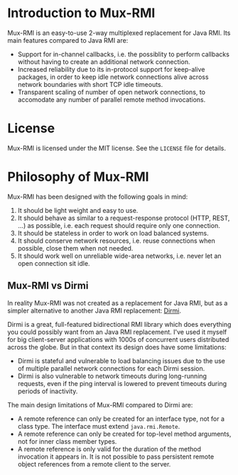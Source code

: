 # Introduction to Mux-RMI

Mux-RMI is an easy-to-use 2-way multiplexed replacement for Java RMI. Its main features compared to Java RMI are:

 * Support for in-channel callbacks, i.e. the possiblity to perform callbacks without having to create an additional network connection.
 * Increased reliability due to its in-protocol support for keep-alive packages, in order to keep idle network connections alive across network boundaries with short TCP idle timeouts.
 * Transparent scaling of number of open network connections, to accomodate any number of parallel remote method invocations.

# License

Mux-RMI is licensed under the MIT license. See the `LICENSE` file for details.

# Philosophy of Mux-RMI

Mux-RMI has been designed with the following goals in mind:

 1. It should be light weight and easy to use.
 2. It should behave as similar to a request-response protocol (HTTP, REST, ...) as possible, i.e. each request should require only one connection.
 3. It should be stateless in order to work on load balanced systems.
 4. It should conserve network resources, i.e. reuse connections when possible, close them when not needed.
 5. It should work well on unreliable wide-area networks, i.e. never let an open connection sit idle.

## Mux-RMI vs Dirmi
 
In reality Mux-RMI was not created as a replacement for Java RMI, but as a simpler alternative to another Java RMI replacement: [Dirmi](https://github.com/cojen/Dirmi).

Dirmi is a great, full-featured bidirectional RMI library which does everything you could possibly want from an Java RMI replacement.
I've used it myself for big client-server applications with 1000s of concurrent users distributed across the globe.
But in that context its design does have some limitations:

 * Dirmi is stateful and vulnerable to load balancing issues due to the use of multiple parallel network connections for each Dirmi session.
 * Dirmi is also vulnerable to network timeouts during long-running requests, even if the ping interval is lowered to prevent timeouts during periods of inactivity.
  
 The main design limitations of Mux-RMI compared to Dirmi are:
 
  * A remote reference can only be created for an interface type, not for a class type. The interface must extend `java.rmi.Remote`.
  * A remote reference can only be created for top-level method arguments, not for inner class member types.
  * A remote reference is only valid for the duration of the method invocation it appears in. It is not possible to pass persistent remote object references from a remote client to the server.
